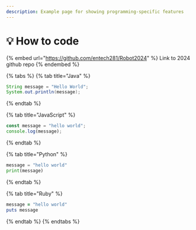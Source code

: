 ```yaml
---
description: Example page for showing programming-specific features
---
```


# 💡 How to code

{% embed url="https://github.com/entech281/Robot2024" %}
Link to 2024 github repo
{% endembed %}

{% tabs %}
{% tab title="Java" %}
```java
String message = "Hello World";
System.out.println(message);
```
{% endtab %}

{% tab title="JavaScript" %}
```javascript
const message = "hello world";
console.log(message);
```
{% endtab %}

{% tab title="Python" %}
```python
message = "hello world"
print(message)
```
{% endtab %}

{% tab title="Ruby" %}
```ruby
message = "hello world"
puts message
```
{% endtab %}
{% endtabs %}
